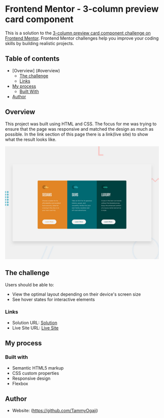 # Frontend Mentor - 3-column preview card component

This is a solution to the [3-column preview card component challenge on Frontend Mentor](https://www.frontendmentor.io/challenges/3column-preview-card-component-pH92eAR2-). Frontend Mentor challenges help you improve your coding skills by building realistic projects.

## Table of contents

- [Overview] (#overview)
  - [The challenge](#the-challenge)
  - [Links](#links)
- [My process](#my-process)
  - [Built With](#built-with)
- [Author](#author)

## Overview

This project was built using HTML and CSS. The focus for me was trying to ensure that the page was responsive and matched the design as much as possible. In the link section of this page there is a link(live site) to show what the result looks like.

![Design preview for the 3-column preview card component coding challenge](./design/desktop-preview.jpg)

## The challenge

Users should be able to:

- View the optimal layout depending on their device's screen size
- See hover states for interactive elements

### Links

- Solution URL: [Solution](https://github.com/TammyOgaji/3-column-preview-card-component-main-copy)
- Live Site URL: [Live Site](https://tammyogaji.github.io/3-column-preview-card-component-main-copy/)

## My process

### Built with

- Semantic HTML5 markup
- CSS custom properties
- Responsive design
- Flexbox

## Author

- Website: (https://github.com/TammyOgaji)

